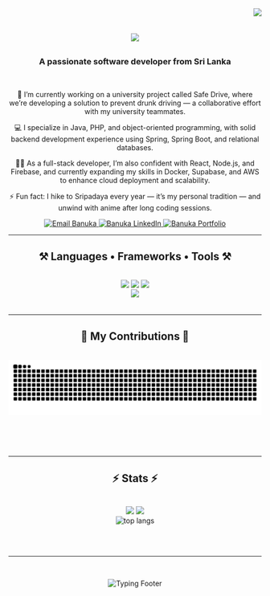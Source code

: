 <img align="right" src="https://visitor-badge.laobi.icu/badge?page_id=banuka2001.banuka2001" />

<h1 align="center">
    <img src="https://readme-typing-svg.herokuapp.com/?font=Righteous&size=35&center=true&vCenter=true&width=500&height=70&duration=4000&lines=Hi+There!+👋;+I'm+Banuka+Dilshan!;" />
</h1>

<h3 align="center">A passionate software developer from Sri Lanka </h3>

<br/>

<div align="center">
 
🚗 I’m currently working on a university project called Safe Drive, where we’re developing a solution to prevent drunk driving — a collaborative effort with my university teammates.

💻 I specialize in Java, PHP, and object-oriented programming, with solid backend development experience using Spring, Spring Boot, and relational databases.

🧑‍💻 As a full-stack developer, I’m also confident with React, Node.js, and Firebase, and currently expanding my skills in Docker, Supabase, and AWS to enhance cloud deployment and scalability.

⚡ Fun fact: I hike to Sripadaya every year — it’s my personal tradition — and unwind with anime after long coding sessions.

 </div>
 
<div align="center">
  <a href="mailto:padbdilshan@gmail.com" target="_blank" rel="noopener noreferrer">
    <img 
      src="https://img.shields.io/badge/Gmail-333333?style=for-the-badge&logo=gmail&logoColor=red" 
      alt="Email Banuka"
    />
  </a>

  <a href="https://www.linkedin.com/in/banuka-dilshan-b41331140/" target="_blank" rel="noopener noreferrer">
    <img 
      src="https://img.shields.io/badge/LinkedIn-0077B5?style=for-the-badge&logo=linkedin&logoColor=white" 
      alt="Banuka LinkedIn"
    />
  </a>

  <a href="https://banuka2001.github.io/" target="_blank" rel="noopener noreferrer">
    <img 
      src="https://img.shields.io/badge/Portfolio-FF5722?style=for-the-badge&logo=todoist&logoColor=white" 
      alt="Banuka Portfolio"
    />
  </a>
</div>


 <hr/>
 
<h2 align="center">⚒️ Languages • Frameworks • Tools ⚒️</h2>
<br/>
<div align="center">
    <img src="https://skillicons.dev/icons?i=java,php,javascript,typescript,html,css,c,python" />
    <img src="https://skillicons.dev/icons?i=spring,react,nodejs,firebase,mysql,postgres,docker,aws" />
    <img src="https://skillicons.dev/icons?i=git,github,vscode,figma,tailwind" />
    <br>
 <img src="https://img.shields.io/badge/IDE-IntelliJ%20IDEA-red?style=for-the-badge&logo=intellijidea&logoColor=white" />
</div>


<br/>
<hr/>

<div align="center">
  <h2>🐍 My Contributions 🐍</h2>
  <br>
  <img alt="snake eating my contributions" src="https://raw.githubusercontent.com/banuka2001/banuka2001/output/github-contribution-grid-snake.svg" />
  
  <br/><br/><br/>
</div>

<hr/>

<h2 align="center">⚡ Stats ⚡</h2>
<br>
<div align=center>
<img width=390 src="https://github-readme-stats.vercel.app/api?username=banuka2001&count_private=true&show_icons=true&theme=react&border_radius=10" />
<img width=390 src="https://streak-stats.demolab.com?user=banuka2001&theme=react&border_radius=10" />

  <br/>
  <img width=325 align="center" src="https://github-readme-stats.vercel.app/api/top-langs/?username=salesp07&hide=HTML&langs_count=8&layout=compact&theme=react&border_radius=10&size_weight=0.5&count_weight=0.5&exclude_repo=github-readme-stats" alt="top langs" />
</div>

<br/><br/>

<hr/>

<br/>

<div align="center">
<!-- Typing Animation Footer -->
<p align="center">
  <img src="https://readme-typing-svg.herokuapp.com?font=Fira+Code&weight=500&size=22&pause=1000&center=true&vCenter=true&color=1ABC9C&width=440&height=45&lines=Thank+you+for+visiting!+%F0%9F%9A%80" alt="Typing Footer"/>
</p>


</div>

<br/>
